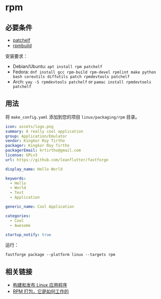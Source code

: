 # rpm

## 必要条件

- [patchelf](https://github.com/NixOS/patchelf)
- [rpmbuild](https://rpm-packaging-guide.github.io/#prerequisites)

安装要求：

- Debian/Ubuntu: `apt install rpm patchelf`
- Fedora: `dnf install gcc rpm-build rpm-devel rpmlint make python bash coreutils diffutils patch rpmdevtools patchelf`
- Arch: `yay -S rpmdevtools patchelf` or `pamac install rpmdevtools patchelf`

## 用法

将 `make_config.yaml` 添加到您的项目 `linux/packaging/rpm` 目录。

```yaml
icon: assets/logo.png
summary: A really cool application
group: Application/Emulator
vendor: Kingkor Roy Tirtho
packager: Kingkor Roy Tirtho
packagerEmail: krtirtho@gmail.com
license: GPLv3
url: https://github.com/leanflutter/fastforge

display_name: Hello World

keywords:
  - Hello
  - World
  - Test
  - Application

generic_name: Cool Application

categories:
  - Cool
  - Awesome

startup_notify: true
```

运行：

```
fastforge package --platform linux --targets rpm
```

## 相关链接

- [构建和发布 Linux 应用程序](https://docs.flutter.dev/deployment/linux)
- [RPM 打包，它是如何工作的](https://rpm-packaging-guide.github.io/)
